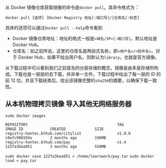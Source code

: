 从 Docker 镜像仓库获取镜像的命令是`docker pull`。其命令格式为：
~~~
docker pull [选项] [Docker Registry 地址[:端口号]/]仓库名[:标签]
~~~
具体的选项可以通过`docker pull --help`命令看到
*   Docker 镜像仓库地址：地址的格式一般是`<域名/IP>[:端口号]`。默认地址是 Docker Hub。
*   仓库名：如之前所说，这里的仓库名是两段式名称，即`<用户名>/<软件名>`。对于 Docker Hub，如果不给出用户名，则默认为`library`，也就是官方镜像。

从下载过程中可以看到我们之前提及的分层存储的概念，镜像是由多层存储所构成。下载也是一层层的去下载，并非单一文件。下载过程中给出了每一层的 ID 的前 12 位。并且下载结束后，给出该镜像完整的`sha256`的摘要，以确保下载一致性。

## 从本机物理拷贝镜像 导入其他无网络服务器
`sudo docker images`
```
REPOSITORY                                        TAG                            IMAGE ID            CREATED             SIZE
registry-hantec.bthub.com/citylist                v1.0.8                         c0afc906593e        2 months ago        196MB
registry-hantec.bthub.com/pay                     v1.4                           122fa3baa951        3 months ago        558MB
```
`sudo docker save 122fa3baa951 > /home/learnwork/pay.tar`
`sudo docker load < pay.tar`

